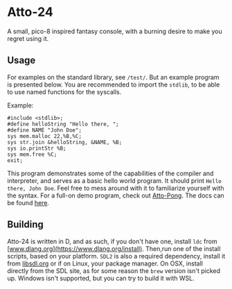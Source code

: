 # Atto-24

A small, pico-8 inspired fantasy console, with a burning desire to make you regret using it.

## Usage

For examples on the standard library, see `/test/`. But an example program is presented below. You are recommended to import the `stdlib`, to be able to use named functions for the syscalls.

Example:

```
#include <stdlib>;
#define helloString "Hello there, ";
#define NAME "John Doe";
sys mem.malloc 22,%B,%C;
sys str.join &helloString, &NAME, %B;
sys io.printStr %B;
sys mem.free %C;
exit;
```

This program demonstrates some of the capabilities of the compiler and interpreter, and serves as a basic hello world program. It should print `Hello there, John Doe`. Feel free to mess around with it to familiarize yourself with the syntax.
For a full-on demo program, check out [Atto-Pong](https://www.github.com/darksystemgit/attopong). 
The docs can be found [here](/docs/index.md).

## Building

Atto-24 is written in D, and as such, if you don't have one, install `ldc` from [www.dlang.org](https://www.dlang.org/install). Then,run one of the install scripts, based on your platform. `SDL2` is also a required dependency, install it from [libsdl.org](https://www.libsdl.org) or if on Linux, your package manager. On OSX, install directly from the SDL site, as for some reason the `brew` version isn't picked up. Windows isn't supported, but you can try to build it with WSL.


